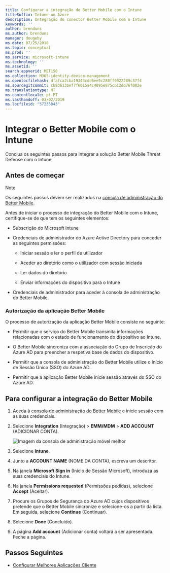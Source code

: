 ```yaml
---
title: Configurar a integração do Better Mobile com o Intune
titleSuffix: Intune on Azure
description: Integração do conector Better Mobile com o Intune
keywords: ''
author: brenduns
ms.author: brenduns
manager: dougeby
ms.date: 07/25/2018
ms.topic: conceptual
ms.prod: ''
ms.service: microsoft-intune
ms.technology: ''
ms.assetid: ''
search.appverid: MET150
ms.collection: M365-identity-device-management
ms.openlocfilehash: dfafca2cba19343cdd6ee5c280ff9322289c37f4
ms.sourcegitcommit: cb93613bef7f6015a4c4095e875cb12dd76f002e
ms.translationtype: MT
ms.contentlocale: pt-PT
ms.lasthandoff: 03/02/2019
ms.locfileid: "57235043"
---
```

# <a name="integrate-better-mobile-with-intune"></a>Integrar o Better Mobile com o Intune

Conclua os seguintes passos para integrar a solução Better Mobile Threat Defense com o Intune.

## <a name="before-you-begin"></a>Antes de começar

> [!NOTE]
> Os seguintes passos devem ser realizados na [consola de administração do Better Mobile](https://aad.bmobi.net).

Antes de iniciar o processo de integração do Better Mobile com o Intune, certifique-se de que tem os seguintes elementos:

-   Subscrição do Microsoft Intune

-   Credenciais de administrador do Azure Active Directory para conceder as seguintes permissões:

    -   Iniciar sessão e ler o perfil de utilizador

    -   Aceder ao diretório como o utilizador com sessão iniciada

    -   Ler dados do diretório

    -   Enviar informações do dispositivo para o Intune

-   Credenciais de administrador para aceder à consola de administração do Better Mobile.

### <a name="better-mobile-app-authorization"></a>Autorização da aplicação Better Mobile

O processo de autorização da aplicação Better Mobile consiste no seguinte:

-   Permitir que o serviço do Better Mobile transmita informações relacionadas com o estado de funcionamento do dispositivo ao Intune.

-   O Better Mobile sincroniza com a associação do Grupo de Inscrição do Azure AD para preencher a respetiva base de dados do dispositivo.

-   Permitir que a consola de administração do Better Mobile utilize o Início de Sessão Único (SSO) do Azure AD.

-   Permitir que a aplicação Better Mobile inicie sessão através do SSO do Azure AD.

## <a name="to-set-up-better-mobile-integration"></a>Para configurar a integração do Better Mobile

1. Aceda à [consola de administração do Better Mobile](https://aad.bmobi.net) e inicie sessão com as suas credenciais.
2. Selecione **Integration** (Integração)  > **EMM/MDM** > **ADD ACCOUNT** (ADICIONAR CONTA).

     ![Imagem da consola de administração móvel melhor](media/better_mobile_console.png)
 
3. Selecione **Intune**.
4. Junto a **ACCOUNT NAME** (NOME DA CONTA), escreva um descritor. 
5. Na janela **Microsoft Sign in** (Início de Sessão Microsoft), introduza as suas credenciais do Intune.
6. Na janela **Permissions requested** (Permissões pedidas), selecione **Accept** (Aceitar).
7. Procure os Grupos de Segurança do Azure AD cujos dispositivos pretende que o Better Mobile sincronize e selecione-os a partir da lista. Em seguida, selecione **Continue** (Continuar).
8. Selecione **Done** (Concluído).
9. A página **Add account** (Adicionar conta) voltará a ser apresentada. Feche a página. 

## <a name="next-steps"></a>Passos Seguintes

-   [Configurar Melhores Aplicações Cliente](mtd-apps-ios-app-configuration-policy-add-assign.md)
